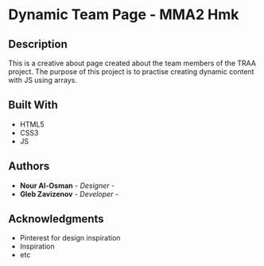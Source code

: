 # Dynamic Team Page - MMA2 Hmk 

## Description

This is a creative about page created about the team members of the TRAA project. The purpose of this project is to practise creating dynamic content with JS using arrays.


## Built With

* HTML5
* CSS3
* JS

## Authors

* **Nour Al-Osman** - *Designer* - 
* **Gleb Zavizenov** - *Developer* - 


## Acknowledgments

* Pinterest for design inspiration
* Inspiration
* etc
